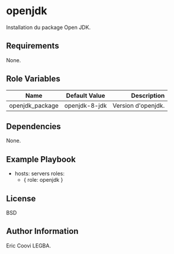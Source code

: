 openjdk
=========

Installation du package Open JDK.

Requirements
------------

None.

Role Variables
--------------

| Name	        | Default Value	| Description|
| ------------- |:-------------:| ----------:|
|openjdk_package|openjdk-8-jdk|Version d'openjdk.|

Dependencies
------------

None.

Example Playbook
----------------

- hosts: servers
  roles:
     - { role: openjdk }

License
-------

BSD

Author Information
------------------

Eric Coovi LEGBA.
